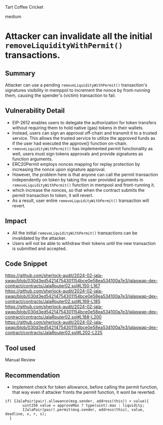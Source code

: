 Tart Coffee Cricket

medium

# Attacker can invalidate all the initial `removeLiquidityWithPermit()` transactions.

## Summary
Attacker can use a pending `removeLiquidityWithPermit()` transaction's signatures visibility in memppol to increment the nonce by front-running them, causing the spender's (victim) transaction to fail.

## Vulnerability Detail
- EIP-2612 enables users to delegate the authorization for token transfers without requiring them to hold native (gas) tokens in their wallets. 
- Instead, users can sign an approval off-chain and transmit it to a trusted service. This allows the trusted service to utilize the approved funds as if the user had executed the approve() function on-chain.
- `removeLiquidityWithPermit()` has implemented permit functionality as well, users must sign tokens approvals and provide signatures as function arguments.
-  ERC20Permit employs nonces mapping for replay protection by increasing the nonce upon signature approval.
- However, the problem here is that anyone can call the permit transaction independently on token by taking the user provided arguments in `removeLiquidityWithPermit()` function in mempool and front-running it.
- which increase the nonces, so that when the contract submits the permit transaction to token, it will revert.
- As a result, user entire `removeLiquidityWithPermit()` transaction will revert.

## Impact
- All the initial `removeLiquidityWithPermit()` transactions can be invalidated by the attacker.
- Users will not be able to withdraw their tokens until the new transaction is submitted and accepted.

## Code Snippet
https://github.com/sherlock-audit/2024-02-jala-swap/blob/030d3ed54214754301154bce0e58ea534100a7e3/jalaswap-dex-contract/contracts/JalaRouter02.sol#L150-L167
https://github.com/sherlock-audit/2024-02-jala-swap/blob/030d3ed54214754301154bce0e58ea534100a7e3/jalaswap-dex-contract/contracts/JalaRouter02.sol#L169-L185
https://github.com/sherlock-audit/2024-02-jala-swap/blob/030d3ed54214754301154bce0e58ea534100a7e3/jalaswap-dex-contract/contracts/JalaRouter02.sol#L188-L200
https://github.com/sherlock-audit/2024-02-jala-swap/blob/030d3ed54214754301154bce0e58ea534100a7e3/jalaswap-dex-contract/contracts/JalaRouter02.sol#L202-L225

## Tool used
Manual Review

## Recommendation
- Implement check for token allowance, before calling the permit function, that way even if attacker fronts the permit function, it wont be reverted.

```solidity
if( IJalaPair(pair).allowance(msg.sender, address(this)) > value){
        uint256 value = approveMax ? type(uint).max : liquidity;
        IJalaPair(pair).permit(msg.sender, address(this), value, deadline, v, r, s);    
  }
```